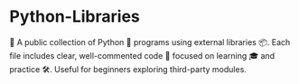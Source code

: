 # Python-Libraries
📘 A public collection of Python 🐍 programs using external libraries 📦. Each file includes clear, well-commented code 📝 focused on learning 🎓 and practice 🛠️. Useful for beginners exploring third-party modules.
